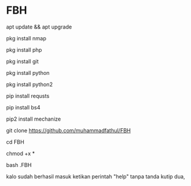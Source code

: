 # FBH

apt update && apt upgrade

pkg install nmap

pkg install php

pkg install git

pkg install python

pkg install python2

pip install requsts

pip install bs4

pip2 install mechanize

git clone https://github.com/muhammadfathul/FBH

cd FBH

chmod +x *

bash .FBH

kalo sudah berhasil masuk ketikan perintah
"help" tanpa tanda kutip dua,
